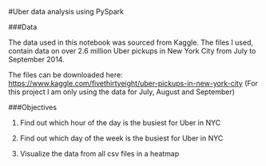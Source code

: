 #Uber data analysis using PySpark

###Data

The data used in this notebook was sourced from Kaggle. The files I used, contain data on over 2.6 million Uber pickups in New York City from July to September 2014.

The files can be downloaded here: https://www.kaggle.com/fivethirtyeight/uber-pickups-in-new-york-city
(For this project I am only using the data for July, August and September)


###Objectives

1. Find out which hour of the day is the busiest for Uber in NYC

2. Find out which day of the week is the busiest for Uber in NYC

3. Visualize the data from all csv files in a heatmap